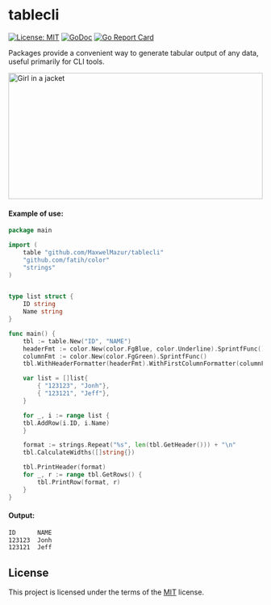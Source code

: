 # tablecli

[![License: MIT](https://img.shields.io/badge/license-MIT-green&logo=OpenSourceInitiative)](https://opensource.org/licenses/MIT)
[![GoDoc](https://img.shields.io/badge/reference-GO-blue.svg?style=&logo=go&logoColor=white)](https://godoc.org/github.com/aziontech/tablecli)
[![Go Report Card](https://goreportcard.com/badge/github.com/aziontech/tablecli)](https://goreportcard.com/report/github.com/aziontech/tablecli)

Packages provide a convenient way to generate tabular output of any data, useful primarily for CLI tools.

<img src="https://raw.githubusercontent.com/maxwelbm/tablecli/main/example.gif?auto=compress&cs=tinysrgb&h=750&w=1260" alt="Girl in a jacket" width="100%" height="250px">

#### Example of use:
```go 
package main

import (
    table "github.com/MaxwelMazur/tablecli"
    "github.com/fatih/color"
    "strings"
)


type list struct {
    ID string 
    Name string
}

func main() {
    tbl := table.New("ID", "NAME")
    headerFmt := color.New(color.FgBlue, color.Underline).SprintfFunc()
    columnFmt := color.New(color.FgGreen).SprintfFunc()
    tbl.WithHeaderFormatter(headerFmt).WithFirstColumnFormatter(columnFmt)

    var list = []list{
        { "123123", "Jonh"},
        { "123121", "Jeff"},
    }

    for _, i := range list {
	tbl.AddRow(i.ID, i.Name)
    }

    format := strings.Repeat("%s", len(tbl.GetHeader())) + "\n"
    tbl.CalculateWidths([]string{})

    tbl.PrintHeader(format)
	for _, r := range tbl.GetRows() {
	    tbl.PrintRow(format, r)
    }
}
```

#### Output: 
```sh
ID      NAME  
123123  Jonh  
123121  Jeff 
```

## License

This project is licensed under the terms of the [MIT](LICENSE) license.
